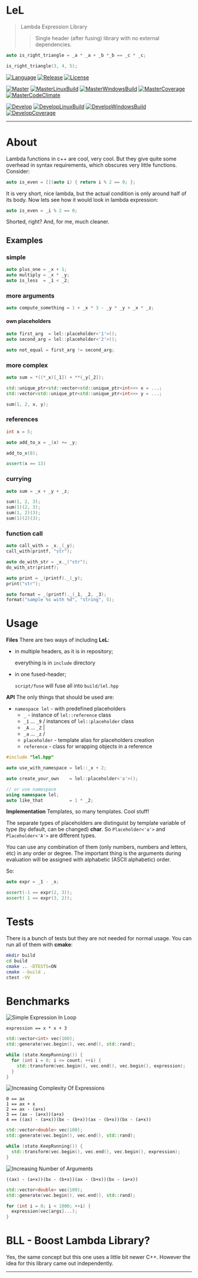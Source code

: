 # LeL

> Lambda Expression Library
> > Single header (after fusing) library with no external dependencies.

```cpp
auto is_right_triangle = _a * _a + _b *_b == _c * _c;

is_right_triangle(3, 4, 5);
```

[![Language][Language-img]][Language-url]
[![Release][Release-img]][Release-url]
[![License][License-img]][License-url]

[![Master][Master-img]][Master-url]
[![MasterLinuxBuild][MasterLinuxBuild-img]][MasterLinuxBuild-url]
[![MasterWindowsBuild][MasterWindowsBuild-img]][MasterWindowsBuild-url]
[![MasterCoverage][MasterCoverage-img]][MasterCoverage-url]
[![MasterCodeClimate][MasterCodeClimate-img]][MasterCodeClimate-url]

[![Develop][Develop-img]][Develop-url]
[![DevelopLinuxBuild][DevelopLinuxBuild-img]][DevelopLinuxBuild-url]
[![DevelopWindowsBuild][DevelopWindowsBuild-img]][DevelopWindowsBuild-url]
[![DevelopCoverage][DevelopCoverage-img]][DevelopCoverage-url]

---

# About

Lambda functions in c++ are cool, very cool. But they give quite some overhead
in syntax requirements, which obscures very little functions. Consider:

```cpp
auto is_even = [](auto i) { return i % 2 == 0; };
```

It is very short, nice lambda, but the actual condition is only around half of
its body. Now lets see how it would look in lambda expression:

```cpp
auto is_even = _i % 2 == 0;
```

Shorted, right? And, for me, much cleaner.

## Examples

### simple

```cpp
auto plus_one = _x + 1;
auto multiply = _x * _y;
auto is_less  = _1 < _2;
```

### more arguments

```cpp
auto compute_something = 1 + _x * 3 - _y * _y + _x * _z;
```

#### own placeholders
```cpp
auto first_arg  = lel::placeholder<'1'>();
auto second_arg = lel::placeholder<'2'>();

auto not_equal = first_arg != second_arg;
```

### more complex

```cpp
auto sum = *((*_x)[_1]) + **(_y[_2]);

std::unique_ptr<std::vector<std::unique_ptr<int>>> x = ...;
std::vector<std::unique_ptr<std::unique_ptr<int>>> y = ...;

sum(1, 2, x, y);
```

### references

```cpp
int x = 5;

auto add_to_x = _(x) += _y;

add_to_x(8);

assert(x == 13)
```

### currying

```cpp
auto sum = _x + _y + _z;

sum(1, 2, 3);
sum(1)(2, 3);
sum(1, 2)(3);
sum(1)(2)(3);
```

### function call

```cpp
auto call_with = _x._(_y);
call_with(printf, "str");

auto do_with_str = _x._("str");
do_with_str(printf);

auto print = _(printf)._(_y);
print("str");

auto format = _(printf)._(_1, _2, _3);
format("sample %s with %d", "string", 5);
```

# Usage

**Files** There are two ways of including **LeL**:
 * in multiple headers, as it is in repository;

   everything is in `include` directory
 * in one fused-header;

   `script/fuse` will fuse all into `build/lel.hpp`


**API** The only things that should be used are:
  * `namespace lel`    - with predefined placeholders
    * `_`              - instance of `lel::reference` class
    * `_1` ... `_9`    / instances of `lel::placeholder` class
    * `_A` ... `_Z`    |
    * `_a` ... `_z`    /
    * `placeholder`    - template alias for placeholders creation
    * `reference`      - class for wrapping objects in a reference

```cpp
#include "lel.hpp"

auto use_with_namespace = lel::_x + 2;

auto create_your_own    = lel::placeholder<'a'>();

// or use namespace
using namespace lel;
auto like_that          = 1 * _2;
```

**Implementation** Templates, so many templates. Cool stuff!

The separate types of placeholders are distinguist by template variable of
type (by default, can be changed) **char**.
So `Placeholder<'a'>` and `Placeholder<'A'>` are different types.

You can use any combination of them (only numbers, numbers and letters,
etc) in any order or degree. The important thing is the arguments during
evaluation will be assigned with alphabetic (ASCII alphabetic) order.

So:
```cpp
auto expr = _1 - _x;

assert(-1 == expr(2, 3));
assert( 1 == expr(3, 2));
```

# Tests

There is a bunch of tests but they are not needed for normal usage. You can run
all of them with **cmake**:

```bash
mkdir build
cd build
cmake .. -DTESTS=ON
cmake --build .
ctest -VV
```

# Benchmarks

![Simple Expression In Loop](res/benchmark/simple_expression_in_loop.png "chart")

```
expression == x * x + 3
```

```cpp
std::vector<int> vec(100);
std::generate(vec.begin(), vec.end(), std::rand);

while (state.KeepRunning()) {
  for (int i = 0; i <= count; ++i) {
    std::transform(vec.begin(), vec.end(), vec.begin(), expression);
  }
}
```

![Increasing Complexity Of Expressions](res/benchmark/increasing_complexity_of_expressions.png "chart")

```
0 == ax
1 == ax + x
2 == ax - (a+x)
3 == (ax - (a+x))(a+x)
4 == ((ax) - (a+x))(bx - (b+x))(ax - (b+x))(bx - (a+x))
```

```cpp
std::vector<double> vec(100);
std::generate(vec.begin(), vec.end(), std::rand);

while (state.KeepRunning()) {
  std::transform(vec.begin(), vec.end(), vec.begin(), expression);
}
```

![Increasing Number of Arguments](res/benchmark/increasing_number_of_arguments.png "chart")

```
((ax) - (a+x))(bx - (b+x))(ax - (b+x))(bx - (a+x))
```

```cpp
std::vector<double> vec(100);
std::generate(vec.begin(), vec.end(), std::rand);

for (int i = 0; i < 1000; ++i) {
  expression(vec[args]...);
}
```

# BLL - Boost Lambda Library?

Yes, the same concept but this one uses a little bit newer C++.
However the idea for this library came out independently.

---

[Language-img]: https://img.shields.io/badge/language-C++14-d65d0e.svg?style=flat-square
[Language-url]: https://isocpp.org
[Release-img]: https://img.shields.io/github/release/dawikur/lel.svg?style=flat-square
[Release-url]: https://github.com/dawikur/lel/releases
[License-img]: https://img.shields.io/github/license/dawikur/lel.svg?style=flat-square
[License-url]: https://github.com/dawikur/lel/blob/master/LICENSE

[Master-img]: https://img.shields.io/badge/-%20master-grey.svg?style=flat-square
[Master-url]: https://github.com/dawikur/lel
[MasterLinuxBuild-img]: https://img.shields.io/travis/dawikur/lel/master.svg?label=linux&style=flat-square
[MasterLinuxBuild-url]: https://travis-ci.org/dawikur/lel
[MasterWindowsBuild-img]: https://img.shields.io/appveyor/ci/dawikur/lel/master.svg?label=windows&style=flat-square
[MasterWindowsBuild-url]: https://ci.appveyor.com/project/dawikur/lel
[MasterCoverage-img]: https://img.shields.io/codecov/c/github/dawikur/lel/master.svg?label=coverage&style=flat-square
[MasterCoverage-url]: https://codecov.io/gh/dawikur/lel
[MasterCodeClimate-img]: https://img.shields.io/codeclimate/github/dawikur/lel.svg?style=flat-square
[MasterCodeClimate-url]: https://codeclimate.com/github/dawikur/lel/

[Develop-img]: https://img.shields.io/badge/-develop-lightgrey.svg?style=flat-square
[Develop-url]: https://github.com/dawikur/lel/tree/develop
[DevelopLinuxBuild-img]: https://img.shields.io/travis/dawikur/lel/develop.svg?label=linux&style=flat-square
[DevelopLinuxBuild-url]: https://travis-ci.org/dawikur/lel
[DevelopWindowsBuild-img]: https://img.shields.io/appveyor/ci/dawikur/lel/develop.svg?label=windows&style=flat-square
[DevelopWindowsBuild-url]: https://ci.appveyor.com/project/dawikur/lel
[DevelopCoverage-img]: https://img.shields.io/codecov/c/github/dawikur/lel/develop.svg?label=coverage&style=flat-square
[DevelopCoverage-url]: https://codecov.io/gh/dawikur/lel
